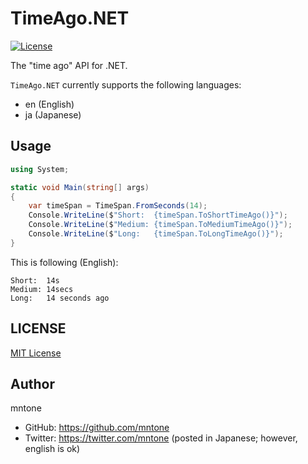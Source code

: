 # TimeAgo.NET

[![License](https://img.shields.io/github/license/mntone/TimeAgo.NET.svg?style=flat-square)](https://github.com/mntone/TimeAgo.NET/blob/master/LICENSE.txt)

The "time ago" API for .NET.

`TimeAgo.NET` currently supports the following languages:

- en (English)
- ja (Japanese)

## Usage

```csharp
using System;

static void Main(string[] args)
{
    var timeSpan = TimeSpan.FromSeconds(14);
    Console.WriteLine($"Short:  {timeSpan.ToShortTimeAgo()}");
    Console.WriteLine($"Medium: {timeSpan.ToMediumTimeAgo()}");
    Console.WriteLine($"Long:   {timeSpan.ToLongTimeAgo()}");
}
```

This is following (English):

```text
Short:  14s
Medium: 14secs
Long:   14 seconds ago
```

## LICENSE

[MIT License](https://github.com/mntone/TimeAgo.NET/blob/master/LICENSE.txt)


## Author

mntone
- GitHub: https://github.com/mntone
- Twitter: https://twitter.com/mntone (posted in Japanese; however, english is ok)
